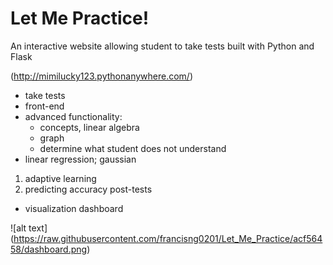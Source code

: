 # Let Me Practice! 

An interactive website allowing student to take tests built with Python and Flask

(http://mimilucky123.pythonanywhere.com/)

* take tests
* front-end
* advanced functionality:
  * concepts, linear algebra
  * graph
  * determine what student does not understand
* linear regression; gaussian

1. adaptive learning
2. predicting accuracy post-tests

* visualization dashboard


![alt text] (https://raw.githubusercontent.com/francisng0201/Let_Me_Practice/acf56458/dashboard.png)
